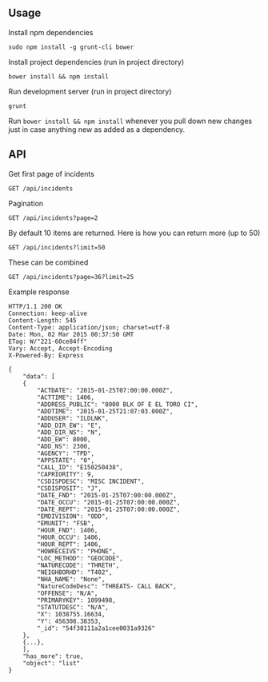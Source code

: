 ## Usage

Install npm dependencies

    sudo npm install -g grunt-cli bower

Install project dependencies (run in project directory)
	
	bower install && npm install

Run development server (run in project directory)

	grunt

Run `bower install && npm install` whenever you pull down new changes
just in case anything new as added as a dependency.

## API

Get first page of incidents

    GET /api/incidents

Pagination

    GET /api/incidents?page=2

By default 10 items are returned. Here is how you can return more (up
to 50)

    GET /api/incidents?limit=50

These can be combined

    GET /api/incidents?page=36?limit=25

Example response

    HTTP/1.1 200 OK
    Connection: keep-alive
    Content-Length: 545
    Content-Type: application/json; charset=utf-8
    Date: Mon, 02 Mar 2015 00:37:50 GMT
    ETag: W/"221-60ce84ff"
    Vary: Accept, Accept-Encoding
    X-Powered-By: Express

    {
        "data": [
        {
            "ACTDATE": "2015-01-25T07:00:00.000Z",
            "ACTTIME": 1406,
            "ADDRESS_PUBLIC": "8000 BLK OF E EL TORO CI",
            "ADDTIME": "2015-01-25T21:07:03.000Z",
            "ADDUSER": "ILDLNK",
            "ADD_DIR_EW": "E",
            "ADD_DIR_NS": "N",
            "ADD_EW": 8000,
            "ADD_NS": 2300,
            "AGENCY": "TPD",
            "APPSTATE": "0",
            "CALL_ID": "E150250438",
            "CAPRIORITY": 9,
            "CSDISPDESC": "MISC INCIDENT",
            "CSDISPOSIT": "J",
            "DATE_FND": "2015-01-25T07:00:00.000Z",
            "DATE_OCCU": "2015-01-25T07:00:00.000Z",
            "DATE_REPT": "2015-01-25T07:00:00.000Z",
            "EMDIVISION": "ODD",
            "EMUNIT": "FSB",
            "HOUR_FND": 1406,
            "HOUR_OCCU": 1406,
            "HOUR_REPT": 1406,
            "HOWRECEIVE": "PHONE",
            "LOC_METHOD": "GEOCODE",
            "NATURECODE": "THRETH",
            "NEIGHBORHD": "T402",
            "NHA_NAME": "None",
            "NatureCodeDesc": "THREATS- CALL BACK",
            "OFFENSE": "N/A",
            "PRIMARYKEY": 1099498,
            "STATUTDESC": "N/A",
            "X": 1038755.16634,
            "Y": 456308.38353,
            "_id": "54f38111a2a1cee0031a9326"
        },
        {...},
        ],
        "has_more": true,
        "object": "list"
    }


